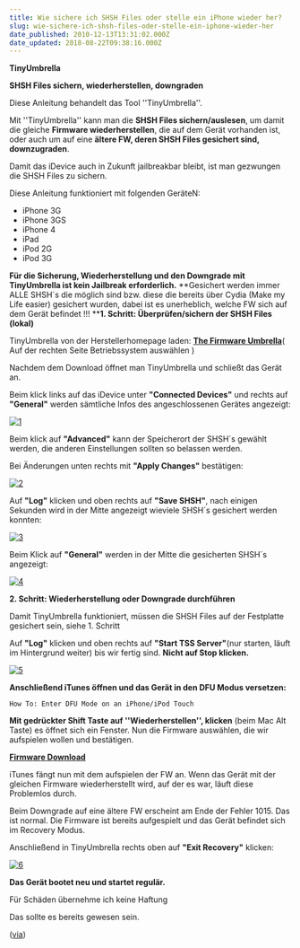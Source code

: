 ```yaml
---
title: Wie sichere ich SHSH Files oder stelle ein iPhone wieder her?
slug: wie-sichere-ich-shsh-files-oder-stelle-ein-iphone-wieder-her
date_published: 2010-12-13T13:31:02.000Z
date_updated: 2018-08-22T09:38:16.000Z
---
```


**TinyUmbrella**

**SHSH Files sichern, wiederherstellen, downgraden**

Diese Anleitung behandelt das Tool ''TinyUmbrella''.

Mit ''TinyUmbrella'' kann man die **SHSH Files sichern/auslesen**, um damit die gleiche **Firmware wiederherstellen**, die auf dem Gerät vorhanden ist, oder auch um auf eine **ältere FW, deren SHSH Files gesichert sind, downzugraden**.

Damit das iDevice auch in Zukunft jailbreakbar bleibt, ist man gezwungen die SHSH Files zu sichern.

Diese Anleitung funktioniert mit folgenden GeräteN:

- iPhone 3G
- iPhone 3GS
- iPhone 4
- iPad
- iPod 2G
- iPod 3G

**Für die Sicherung, Wiederherstellung und den Downgrade mit TinyUmbrella ist kein Jailbreak erforderlich.**
**Gesichert werden immer ALLE SHSH´s die möglich sind bzw. diese die bereits über Cydia (Make my Life  easier) gesichert wurden, dabei ist es unerheblich, welche FW sich auf  dem Gerät befindet !!!
****1. Schritt: Überprüfen/sichern der SHSH Files (lokal)**

TinyUmbrella von der Herstellerhomepage laden:
[**The Firmware Umbrella**](http://thefirmwareumbrella.blogspot.com/)( Auf der rechten Seite Betriebssystem auswählen )

Nachdem dem Download öffnet man TinyUmbrella und schließt das Gerät an.

Beim klick links auf das iDevice unter **"Connected Devices"** und rechts auf **"General"** werden sämtliche Infos des angeschlossenen Gerätes angezeigt:

[![1](//picdump.thafaker.de/2010/12/1-580x447.png)](http://picdump.thafaker.de/2010/12/1.png)

Beim klick auf **"Advanced"** kann der Speicherort der SHSH´s gewählt werden, die anderen Einstellungen sollten so belassen werden.

Bei Änderungen unten rechts mit **"Apply Changes"** bestätigen:

[![2](//picdump.thafaker.de/2010/12/2-580x445.png)](http://picdump.thafaker.de/2010/12/2.png)

Auf **"Log"** klicken und oben rechts auf **"Save SHSH"**, nach einigen Sekunden wird in der Mitte angezeigt wieviele SHSH´s gesichert werden konnten:

[![3](//picdump.thafaker.de/2010/12/3-580x450.png)](http://picdump.thafaker.de/2010/12/3.png)

Beim Klick auf **"General"** werden in der Mitte die gesicherten SHSH´s angezeigt:

[![4](//picdump.thafaker.de/2010/12/4-580x447.png)](http://picdump.thafaker.de/2010/12/4.png)

**2. Schritt: Wiederherstellung oder Downgrade durchführen**

Damit TinyUmbrella funktioniert, müssen die SHSH Files auf der Festplatte gesichert sein, siehe 1. Schritt

Auf **"Log"** klicken und oben rechts auf **"Start TSS Server"**(nur starten, läuft im Hintergrund weiter) bis wir fertig sind. **Nicht auf Stop klicken.**

[![5](//picdump.thafaker.de/2010/12/5-580x448.png)](http://picdump.thafaker.de/2010/12/5.png)

**Anschließend iTunes öffnen und das Gerät in den DFU Modus versetzen:**

`How To: Enter DFU Mode on an iPhone/iPod Touch`

**Mit gedrückter Shift Taste auf ''Wiederherstellen'', klicken** (beim Mac Alt Taste) es öffnet sich ein Fenster. Nun die Firmware auswählen, die wir aufspielen wollen und bestätigen.

**[Firmware Download](http://www.felixbruns.de/iPod/firmware/)**

iTunes fängt nun mit dem aufspielen der FW an. Wenn das Gerät mit der gleichen Firmware wiederherstellt wird, auf der es war, läuft diese Problemlos durch.

Beim Downgrade auf eine ältere FW erscheint am Ende der Fehler 1015. Das  ist normal. Die Firmware ist bereits aufgespielt und das Gerät befindet  sich im Recovery Modus.

Anschließend in TinyUmbrella rechts oben auf **"Exit Recovery"** klicken:

[![6](//picdump.thafaker.de/2010/12/6-580x447.png)](http://picdump.thafaker.de/2010/12/6.png)

**Das Gerät bootet neu und startet regulär.**

Für Schäden übernehme ich keine Haftung

Das sollte es bereits gewesen sein.

([via](http://www.handy-faq.de/forum/iphone_forum/159335-tiny_umbrella_shsh_sichern_wiederherstellung_downgrade.html))
